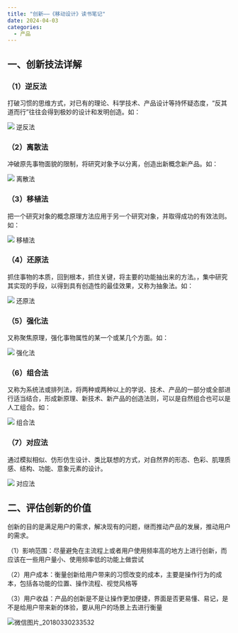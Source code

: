 ```yaml
---
title: "创新——《移动设计》读书笔记"
date: 2024-04-03
categories:
  - 产品
---
```



## 一、创新技法详解

<!-- more -->

### （1）逆反法

打破习惯的思维方式，对已有的理论、科学技术、产品设计等持怀疑态度，“反其道而行”往往会得到极妙的设计和发明创造。如：

![](../../../assets/images/placeholder.png) 逆反法

### （2）离散法

冲破原先事物面貌的限制，将研究对象予以分离，创造出新概念新产品。如：

![](../../../assets/images/placeholder.png) 离散法

### （3）移植法

把一个研究对象的概念原理方法应用于另一个研究对象，并取得成功的有效法则。如：

![](../../../assets/images/placeholder.png) 移植法

### （4）还原法

抓住事物的本质，回到根本，抓住关键，将主要的功能抽出来的方法。，集中研究其实现的手段，以得到具有创造性的最佳效果，又称为抽象法。如：

![](../../../assets/images/placeholder.png) 还原法

### （5）强化法

又称聚焦原理，强化事物属性的某一个或某几个方面。如：

![](../../../assets/images/placeholder.png) 强化法

### （6）组合法

又称为系统法或排列法，将两种或两种以上的学说、技术、产品的一部分或全部进行适当结合，形成新原理、新技术、新产品的创造法则，可以是自然组合也可以是人工组合。如：

![](../../../assets/images/placeholder.png) 组合法

### （7）对应法

通过模拟相似、仿形仿生设计、类比联想的方式，对自然界的形态、色彩、肌理质感、结构、功能、意象元素的设计。

![](../../../assets/images/placeholder.png) 对应法

## 二、评估创新的价值

创新的目的是满足用户的需求，解决现有的问题，继而推动产品的发展，推动用户的需求。

（1）影响范围：尽量避免在主流程上或者用户使用频率高的地方上进行创新，而应该在一些用户量小、使用频率低的功能上做尝试

（2）用户成本：衡量创新给用户带来的习惯改变的成本，主要是操作行为的成本，包括各功能的位置、操作流程、视觉风格等

（3）用户收益：产品的创新是不是让操作更加便捷，界面是否更易懂、易记，是不是给用户带来新的体验，要从用户的场景上去进行衡量

![微信图片_20180330233532](../../../assets/images/微信图片_20180330233532)